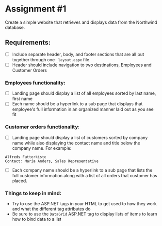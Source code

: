 # Assignment #1

Create a simple website that retrieves and displays data from the Northwind database.

## Requirements:
- [ ] Include separate header, body, and footer sections that are all put together through one `_layout.aspx` file.
- [ ] Header should include navigation to two destinations, Employees and Customer Orders

### Employees functionality:
- [ ] Landing page should display a list of all employees sorted by last name, first name
- [ ] Each name should be a hyperlink to a sub page that displays that employee's full information in an organized manner laid out as you see fit

### Customer orders functionality:
- [ ] Landing page should display a list of customers sorted by company name while also displaying the contact name and title below the company name. For example:
```
Alfreds Futterkiste
Contact: Maria Anders, Sales Representative
```
- [ ] Each company name should be a hyperlink to a sub page that lists the full customer information along with a list of all orders that customer has placed.

### Things to keep in mind:
- Try to use the ASP.NET tags in your HTML to get used to how they work and what the different tag attributes do
- Be sure to use the `DataGrid` ASP.NET tag to display lists of items to learn how to bind data to a list